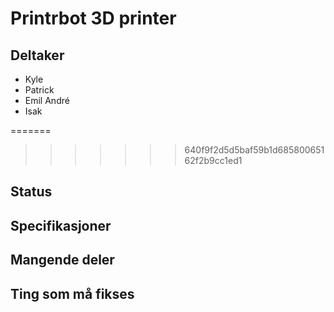 # Printrbot 3D printer

## Deltaker
- Kyle
- Patrick
- Emil André
- Isak

=======

>>>>>>> 640f9f2d5d5baf59b1d68580065162f2b9cc1ed1
## Status

## Specifikasjoner

## Mangende deler

## Ting som må fikses
